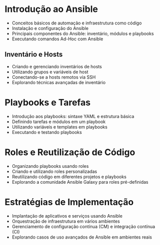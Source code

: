 
# Introdução ao Ansible 
- Conceitos básicos de automação e infraestrutura como código 
- Instalação e configuração do Ansible 
- Principais componentes do Ansible: inventário, módulos e playbooks 
- Executando comandos Ad-Hoc com Ansible 
## Inventário e Hosts 
- Criando e gerenciando inventários de hosts 
- Utilizando grupos e variáveis de host 
- Conectando-se a hosts remotos via SSH 
- Explorando técnicas avançadas de inventário 
# Playbooks e Tarefas 
- Introdução aos playbooks: sintaxe YAML e estrutura básica 
- Definindo tarefas e módulos em um playbook 
- Utilizando variáveis e templates em playbooks 
- Executando e testando playbooks 
# Roles e Reutilização de Código 
- Organizando playbooks usando roles 
- Criando e utilizando roles personalizadas 
- Reutilizando código em diferentes projetos e playbooks 
- Explorando a comunidade Ansible Galaxy para roles pré-definidas 
# Estratégias de Implementação 
- Implantação de aplicativos e serviços usando Ansible 
- Orquestração de infraestrutura em vários ambientes 
- Gerenciamento de configuração contínua (CM) e integração contínua (CI) 
- Explorando casos de uso avançados de Ansible em ambientes reais